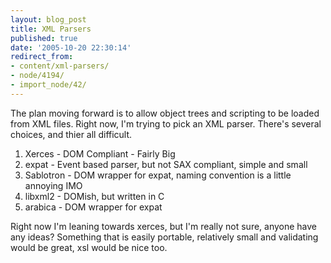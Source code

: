 ```yaml
---
layout: blog_post
title: XML Parsers
published: true
date: '2005-10-20 22:30:14'
redirect_from:
- content/xml-parsers/
- node/4194/
- import_node/42/
---
```


The plan moving forward is to allow object trees and scripting to be loaded from XML files. Right now, I'm trying to pick an XML parser. There's several choices, and thier all difficult.

1.  Xerces - DOM Compliant - Fairly Big
2.  expat - Event based parser, but not SAX compliant, simple and small
3.  Sablotron - DOM wrapper for expat, naming convention is a little annoying IMO
4.  libxml2 - DOMish, but written in C
5.  arabica - DOM wrapper for expat

Right now I'm leaning towards xerces, but I'm really not sure, anyone have any ideas? Something that is easily portable, relatively small and validating would be great, xsl would be nice too.
